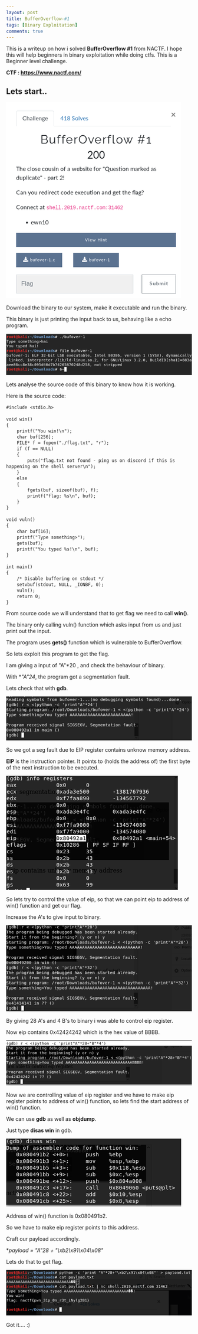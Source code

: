 ```yaml
---
layout: post
title: BufferOverflow-#1 
tags: [Binary Exploitation]
comments: true
---
```


This is a writeup on how i solved **BufferOverflow #1** from NACTF. I hope this will help beginners in binary exploitation while doing ctfs. This is a Beginner level challenge.

**CTF : https://www.nactf.com/**

## Lets start..

![Crepe](https://raw.githubusercontent.com/Masscan/masscan.github.io/master/assets/img/bo1.1.png)

Download the binary to our system, make it executable and run the binary.

This binary is just printing the input back to us, behaving like a echo program.

![Crepe](https://raw.githubusercontent.com/Masscan/masscan.github.io/master/assets/img/bo1.2.png)

Lets analyse the source code of this binary to know how it is working.

Here is the source code:
~~~
#include <stdio.h>

void win()
{
    printf("You win!\n");
    char buf[256];
    FILE* f = fopen("./flag.txt", "r");
    if (f == NULL)
    {
        puts("flag.txt not found - ping us on discord if this is happening on the shell server\n");
    }
    else
    {
        fgets(buf, sizeof(buf), f);
        printf("flag: %s\n", buf);
    }
}

void vuln()
{
    char buf[16];
    printf("Type something>");
    gets(buf);
    printf("You typed %s!\n", buf);
}

int main()
{
    /* Disable buffering on stdout */
    setvbuf(stdout, NULL, _IONBF, 0);
    vuln();
    return 0;
}
~~~

From source code we will understand that to get flag we need to call **win()**.

The binary only calling vuln() function which asks input from us and just print out the input.

The program uses **gets()** function which is vulnerable to BufferOverflow.

So lets exploit this program to get the flag.

I am giving a input of "A"*20 , and check the behaviour of binary.

With **"A"*24**, the program got a segmentation fault.

Lets check that with **gdb**.

![Crepe](https://raw.githubusercontent.com/Masscan/masscan.github.io/master/assets/img/bo1.3.png)

So we got a seg fault due to EIP register contains unknow memory address.

**EIP** is the instruction pointer. It points to (holds the address of) the first byte of the next instruction to be executed.

![Crepe](https://raw.githubusercontent.com/Masscan/masscan.github.io/master/assets/img/bo1.4.png)

So lets try to control the value of eip, so that we can point eip to address of win() function and get our flag.

Increase the A's to give input to binary.

![Crepe](https://raw.githubusercontent.com/Masscan/masscan.github.io/master/assets/img/bo1.5.png)

By giving 28 A's and 4 B's to binary i was able to control eip register.

Now eip contains 0x42424242 which is the hex value of BBBB.

![Crepe](https://raw.githubusercontent.com/Masscan/masscan.github.io/master/assets/img/bo1.6.png)
 
Now we are controlling value of eip register and we have to make eip register points to address of win() function, so lets find the start address of win() function.

We can use **gdb** as well as **objdump**.

Just type **disas win** in gdb.

![Crepe](https://raw.githubusercontent.com/Masscan/masscan.github.io/master/assets/img/bo1.7.png)

Address of win() function is 0x080491b2.

So we have to make eip register points to this address.

Craft our payload accordingly.

**payload = "A"*28 + "\xb2\x91\x04\x08"**

Lets do that to get flag.

![Crepe](https://raw.githubusercontent.com/Masscan/masscan.github.io/master/assets/img/bo1.8.png)

Got it.... :)
